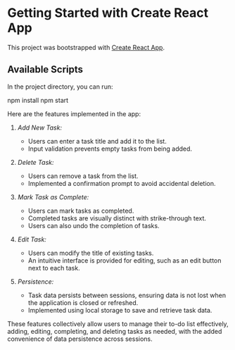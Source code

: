 # Getting Started with Create React App

This project was bootstrapped with [Create React App](https://github.com/facebook/create-react-app).

## Available Scripts

In the project directory, you can run:

npm install
npm start

Here are the features implemented in the app:

1. *Add New Task:*
   - Users can enter a task title and add it to the list.
   - Input validation prevents empty tasks from being added.

2. *Delete Task:*
   - Users can remove a task from the list.
   - Implemented a confirmation prompt to avoid accidental deletion.

3. *Mark Task as Complete:*
   - Users can mark tasks as completed.
   - Completed tasks are visually distinct with strike-through text.
   - Users can also undo the completion of tasks.

4. *Edit Task:*
   - Users can modify the title of existing tasks.
   - An intuitive interface is provided for editing, such as an edit button next to each task.

5. *Persistence:*
   - Task data persists between sessions, ensuring data is not lost when the application is closed or refreshed.
   - Implemented using local storage to save and retrieve task data.

These features collectively allow users to manage their to-do list effectively, adding, editing, completing, and deleting tasks as needed, with the added convenience of data persistence across sessions.
